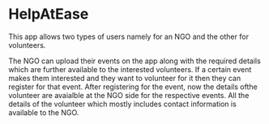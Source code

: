 # HelpAtEase

This app allows two types of users namely for an NGO and the other for volunteers. 

The NGO can upload their events on the app along with the required details which are further available to the interested volunteers. If 
a certain event makes them interested and they want to volunteer for it then they can register for that event. After registering for the event,
now the details ofthe volunteer are avaialble at the NGO side for the respective events. All the details of the volunteer which mostly includes contact 
information is available to the NGO.
